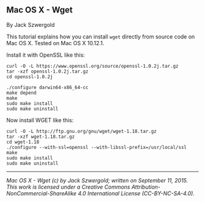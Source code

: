 ## Mac OS X - Wget

By Jack Szwergold

This tutorial explains how you can install `wget` directly from source code on Mac OS X. Tested on Mac OS X 10.12.1.

Install it with OpenSSL like this:

	curl -O -L https://www.openssl.org/source/openssl-1.0.2j.tar.gz
	tar -xzf openssl-1.0.2j.tar.gz
	cd openssl-1.0.2j

	./configure darwin64-x86_64-cc
	make depend
	make
	sudo make install
	sudo make uninstall

Now install WGET like this:

	curl -O -L http://ftp.gnu.org/gnu/wget/wget-1.18.tar.gz
	tar -xzf wget-1.18.tar.gz
	cd wget-1.18
	./configure --with-ssl=openssl --with-libssl-prefix=/usr/local/ssl
	make
	sudo make install
	sudo make uninstall

***

*Mac OS X - Wget (c) by Jack Szwergold; written on September 11, 2015. This work is licensed under a Creative Commons Attribution-NonCommercial-ShareAlike 4.0 International License (CC-BY-NC-SA-4.0).*